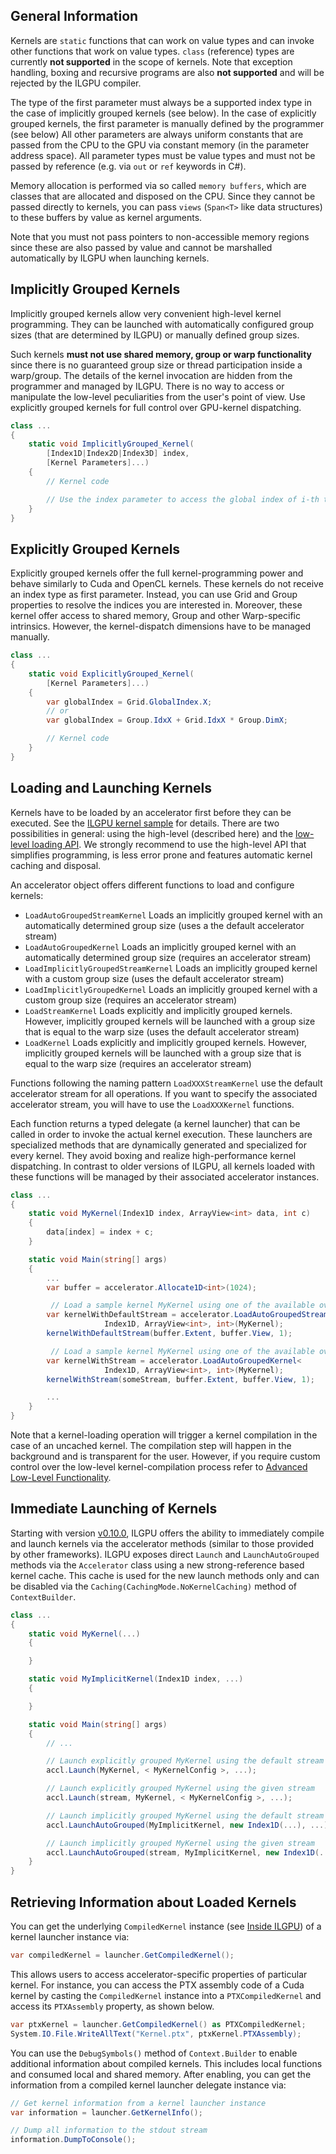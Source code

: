 ---
---

## General Information

Kernels are `static` functions that can work on value types and can invoke other functions that work on value types.
`class` (reference) types are currently **not supported** in the scope of kernels.
Note that exception handling, boxing and recursive programs are also **not supported** and will be rejected by the ILGPU
compiler.

The type of the first parameter must always be a supported index type in the case of implicitly grouped kernels (see
below).
In the case of explicitly grouped kernels, the first parameter is manually defined by the programmer (see below)
All other parameters are always uniform constants that are passed from the CPU to the GPU via constant memory (in the
parameter address space).
All parameter types must be value types and must not be passed by reference (e.g. via `out` or `ref` keywords in C#).

Memory allocation is performed via so called `memory buffers`, which are classes that are allocated and disposed on the
CPU.
Since they cannot be passed directly to kernels, you can pass `views` (`Span<T>` like data structures) to these buffers
by value as kernel arguments.

Note that you must not pass pointers to non-accessible memory regions since these are also passed by value and cannot be
marshalled automatically by ILGPU when launching kernels.

## Implicitly Grouped Kernels

Implicitly grouped kernels allow very convenient high-level kernel programming.
They can be launched with automatically configured group sizes (that are determined by ILGPU) or manually defined group
sizes.

Such kernels **must not use shared memory, group or warp functionality** since there is no guaranteed group size or
thread participation inside a warp/group.
The details of the kernel invocation are hidden from the programmer and managed by ILGPU.
There is no way to access or manipulate the low-level peculiarities from the user's point of view.
Use explicitly grouped kernels for full control over GPU-kernel dispatching.

```c#
class ...
{
    static void ImplicitlyGrouped_Kernel(
        [Index1D|Index2D|Index3D] index,
        [Kernel Parameters]...)
    {
        // Kernel code

        // Use the index parameter to access the global index of i-th thread in the global thread grid
    }
}
```

## Explicitly Grouped Kernels

Explicitly grouped kernels offer the full kernel-programming power and behave similarly to Cuda and OpenCL kernels.
These kernels do not receive an index type as first parameter.
Instead, you can use Grid and Group properties to resolve the indices you are interested in.
Moreover, these kernel offer access to shared memory, Group and other Warp-specific intrinsics.
However, the kernel-dispatch dimensions have to be managed manually.

```c#
class ...
{
    static void ExplicitlyGrouped_Kernel(
        [Kernel Parameters]...)
    {
        var globalIndex = Grid.GlobalIndex.X;
        // or
        var globalIndex = Group.IdxX + Grid.IdxX * Group.DimX;

        // Kernel code
    }
}
```

## Loading and Launching Kernels

Kernels have to be loaded by an accelerator first before they can be executed.
See the [ILGPU kernel sample](https://github.com/m4rs-mt/ILGPU.Samples/tree/master/Src/SimpleKernel) for details.
There are two possibilities in general: using the high-level (described here) and
the [low-level loading API](Inside-ILGPU).
We strongly recommend to use the high-level API that simplifies programming, is less error prone and features automatic
kernel caching and disposal.

An accelerator object offers different functions to load and configure kernels:

* `LoadAutoGroupedStreamKernel`
  Loads an implicitly grouped kernel with an automatically determined group size (uses a the default accelerator stream)
* `LoadAutoGroupedKernel`
  Loads an implicitly grouped kernel with an automatically determined group size (requires an accelerator stream)
* `LoadImplicitlyGroupedStreamKernel`
  Loads an implicitly grouped kernel with a custom group size (uses the default accelerator stream)
* `LoadImplicitlyGroupedKernel`
  Loads an implicitly grouped kernel with a custom group size (requires an accelerator stream)
* `LoadStreamKernel`
  Loads explicitly and implicitly grouped kernels. However, implicitly grouped kernels will be launched with a group
  size that is equal to the warp size (uses the default accelerator stream)
* `LoadKernel`
  Loads explicitly and implicitly grouped kernels. However, implicitly grouped kernels will be launched with a group
  size that is equal to the warp size (requires an accelerator stream)

Functions following the naming pattern `LoadXXXStreamKernel` use the default accelerator stream for all operations.
If you want to specify the associated accelerator stream, you will have to use the `LoadXXXKernel` functions.

Each function returns a typed delegate (a kernel launcher) that can be called in order to invoke the actual kernel
execution.
These launchers are specialized methods that are dynamically generated and specialized for every kernel.
They avoid boxing and realize high-performance kernel dispatching.
In contrast to older versions of ILGPU, all kernels loaded with these functions will be managed by their associated
accelerator instances.

```c#
class ...
{
    static void MyKernel(Index1D index, ArrayView<int> data, int c)
    {
        data[index] = index + c;
    }

    static void Main(string[] args)
    {
        ...
        var buffer = accelerator.Allocate1D<int>(1024);

         // Load a sample kernel MyKernel using one of the available overloads
        var kernelWithDefaultStream = accelerator.LoadAutoGroupedStreamKernel<
                     Index1D, ArrayView<int>, int>(MyKernel);
        kernelWithDefaultStream(buffer.Extent, buffer.View, 1);

         // Load a sample kernel MyKernel using one of the available overloads
        var kernelWithStream = accelerator.LoadAutoGroupedKernel<
                     Index1D, ArrayView<int>, int>(MyKernel);
        kernelWithStream(someStream, buffer.Extent, buffer.View, 1);

        ...
    }
}
```

Note that a kernel-loading operation will trigger a kernel compilation in the case of an uncached kernel.
The compilation step will happen in the background and is transparent for the user.
However, if you require custom control over the low-level kernel-compilation process refer
to [Advanced Low-Level Functionality](Inside-ILGPU).

## Immediate Launching of Kernels

Starting with version [v0.10.0](https://github.com/m4rs-mt/ILGPU/releases/tag/v0.10.0), ILGPU offers the ability to
immediately compile and launch kernels via the accelerator methods (similar to those provided by other frameworks).
ILGPU exposes direct `Launch` and `LaunchAutoGrouped` methods via the `Accelerator` class using a new strong-reference
based kernel cache.
This cache is used for the new launch methods only and can be disabled via the `Caching(CachingMode.NoKernelCaching)`
method of `ContextBuilder`.

```c#
class ...
{
    static void MyKernel(...)
    {

    }

    static void MyImplicitKernel(Index1D index, ...)
    {

    }

    static void Main(string[] args)
    {
        // ...

        // Launch explicitly grouped MyKernel using the default stream
        accl.Launch(MyKernel, < MyKernelConfig >, ...);

        // Launch explicitly grouped MyKernel using the given stream
        accl.Launch(stream, MyKernel, < MyKernelConfig >, ...);

        // Launch implicitly grouped MyKernel using the default stream
        accl.LaunchAutoGrouped(MyImplicitKernel, new Index1D(...), ...);

        // Launch implicitly grouped MyKernel using the given stream
        accl.LaunchAutoGrouped(stream, MyImplicitKernel, new Index1D(...), ...);
    }
}
```

## Retrieving Information about Loaded Kernels

You can get the underlying `CompiledKernel` instance (see [Inside ILGPU](Inside-ILGPU)) of a kernel launcher instance
via:

```c#
var compiledKernel = launcher.GetCompiledKernel();
```

This allows users to access accelerator-specific properties of particular kernel.
For instance, you can access the PTX assembly code of a Cuda kernel by casting the `CompiledKernel` instance into
a `PTXCompiledKernel` and access its `PTXAssembly` property, as shown below.

```c#
var ptxKernel = launcher.GetCompiledKernel() as PTXCompiledKernel;
System.IO.File.WriteAllText("Kernel.ptx", ptxKernel.PTXAssembly);
```

You can use the `DebugSymbols()` method of `Context.Builder` to enable additional information about compiled kernels.
This includes local functions and consumed local and shared memory.
After enabling, you can get the information from a compiled kernel launcher delegate instance via:

```c#
// Get kernel information from a kernel launcher instance
var information = launcher.GetKernelInfo();

// Dump all information to the stdout stream
information.DumpToConsole();
```

